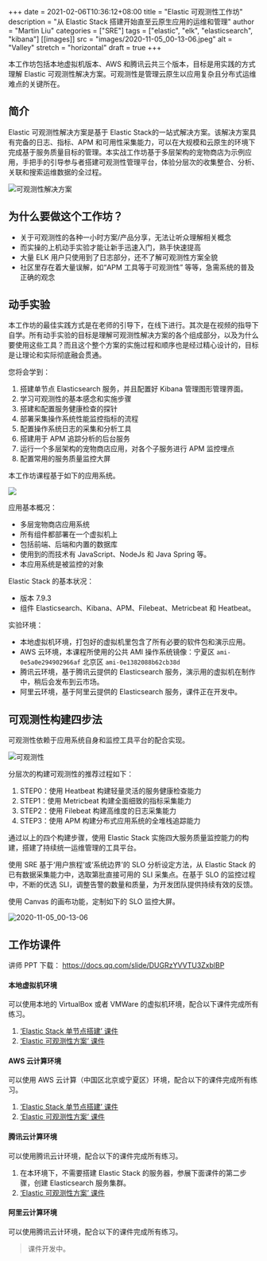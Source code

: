 +++
date = 2021-02-06T10:36:12+08:00
title = "Elastic 可观测性工作坊"
description = "从 Elastic Stack 搭建开始直至云原生应用的运维和管理"
author = "Martin Liu"
categories = ["SRE"]
tags = ["elastic", "elk", "elasticsearch", "kibana"]
[[images]]
  src = "images/2020-11-05_00-13-06.jpeg"
  alt = "Valley"
  stretch = "horizontal"
draft = true
+++

本工作坊包括本地虚拟机版本、AWS 和腾讯云共三个版本，目标是用实践的方式理解 Elastic 可观测性解决方案。可观测性是管理云原生以应用复杂且分布式运维难点的关键所在。

<!--more-->


## 简介

Elastic 可观测性解决方案是基于 Elastic Stack的一站式解决方案。该解决方案具有完备的日志、指标、APM 和可用性采集能力，可以在大规模和云原生的环境下完成基于服务质量目标的管理。本实战工作坊基于多层架构的宠物商店为示例应用，手把手的引导参与者搭建可观测性管理平台，体验分层次的收集整合、分析、关联和搜索运维数据的全过程。

![可观测性解决方案](/images/elastic-obv-solution.png)


## 为什么要做这个工作坊？

* 关于可观测性的各种一小时方案/产品分享，无法让听众理解相关概念
* 而实操的上机动手实验才能让新手迅速入门，熟手快速提高
* 大量 ELK 用户只使用到了日志部分，还不了解可观测性方案全貌
* 社区里存在着大量误解，如“APM 工具等于可观测性” 等等，急需系统的普及正确的观念



## 动手实验

本工作坊的最佳实践方式是在老师的引导下，在线下进行。其次是在视频的指导下自学。所有动手实验的目标是理解可观测性解决方案的各个组成部分，以及为什么要使用这些工具？而且这个整个方案的实施过程和顺序也是经过精心设计的，目标是让理论和实际彻底融会贯通。

您将会学到：

1. 搭建单节点 Elasticsearch 服务，并且配置好 Kibana 管理图形管理界面。
2. 学习可观测性的基本感念和实施步骤
3. 搭建和配置服务健康检查的探针
4. 部署采集操作系统性能监控指标的流程
5. 配置操作系统日志的采集和分析工具
6. 搭建用于 APM 追踪分析的后台服务
7. 运行一个多层架构的宠物商店应用，对各个子服务进行 APM 监控埋点
8. 配置常用的服务质量监控大屏

本工作坊课程基于如下的应用系统。

![](/images/16042852442364.png)

应用基本概况：

* 多层宠物商店应用系统
* 所有组件都部署在一个虚拟机上
* 包括前端、后端和内置的数据库
* 使用到的而技术有 JavaScript、NodeJs 和 Java Spring 等。
* 本应用系统是被监控的对象


Elastic Stack 的基本状况：

* 版本 7.9.3
* 组件 Elasticsearch、Kibana、APM、Filebeat、Metricbeat 和 Heatbeat。

实验环境：

* 本地虚拟机环境，打包好的虚拟机里包含了所有必要的软件包和演示应用。
* AWS 云环境，本课程所使用的公共 AMI 操作系统镜像：宁夏区 `ami-0e5a0e294902966af` 北京区 `ami-0e1382088b62cb38d`
* 腾讯云环境，基于腾讯云提供的 Elasticsearch 服务，演示用的虚拟机在制作中，稍后会发布到云市场。
* 阿里云环境，基于阿里云提供的 Elasticsearch 服务，课件正在开发中。


## 可观测性构建四步法

可观测性依赖于应用系统自身和监控工具平台的配合实现。

![可观测性](/images/e2e85893b5dd8014.jpeg)

分层次的构建可观测性的推荐过程如下：

1. STEP0：使用 Heatbeat 构建轻量灵活的服务健康检查能力
2. STEP1：使用 Metricbeat 构建全面细致的指标采集能力
3. STEP2：使用 Filebeat 构建高维度的日志采集能力
4. STEP3：使用 APM 构建分布式应用系统的全堆栈追踪能力


通过以上的四个构建步骤，使用 Elastic Stack 实施四大服务质量监控能力的构建，搭建了持续统一运维管理的工具平台。

使用 SRE 基于‘用户旅程’或‘系统边界’的 SLO 分析设定方法，从 Elastic Stack 的已有数据采集能力中，选取第批直接可用的 SLI 采集点。在基于 SLO 的监控过程中，不断的优选 SLI，调整告警的数量和质量，为开发团队提供持续有效的反馈。

使用 Canvas 的画布功能，定制如下的 SLO 监控大屏。

![2020-11-05_00-13-06](/images/2020-11-05_00-13-06.jpeg)

## 工作坊课件

讲师 PPT 下载： https://docs.qq.com/slide/DUGRzYVVTU3ZxblBP


#### 本地虚拟机环境

可以使用本地的 VirtualBox 或者 VMWare 的虚拟机环境，配合以下课件完成所有练习。

1. [‘Elastic Stack 单节点搭建’ 课件](https://elk-workshop.github.io/codelabs/one-nodes-es-server/#0)
2. [‘Elastic 可观测性方案’ 课件](https://elk-workshop.github.io/codelabs/elastic-observability-foundation/#0)


#### AWS 云计算环境

可以使用 AWS 云计算（中国区北京或宁夏区）环境，配合以下的课件完成所有练习。

1. [‘Elastic Stack 单节点搭建’ 课件](https://elk-workshop.github.io/codelabs/one-nodes-es-server/#0)
2. [‘Elastic 可观测性方案’ 课件](https://elk-workshop.github.io/codelabs/elastic-observability-foundation/#0)


#### 腾讯云计算环境

可以使用腾讯云计环境，配合以下的课件完成所有练习。

1. 在本环境下，不需要搭建 Elastic Stack 的服务器，参展下面课件的第二步骤，创建 Elasticsearch 服务集群。
2. [‘Elastic 可观测性方案’ 课件](https://elk-workshop.github.io/codelabs/elastic-observability-foundation-qq/#0)

#### 阿里云计算环境

可以使用腾讯云计环境，配合以下的课件完成所有练习。
> 课件开发中。


